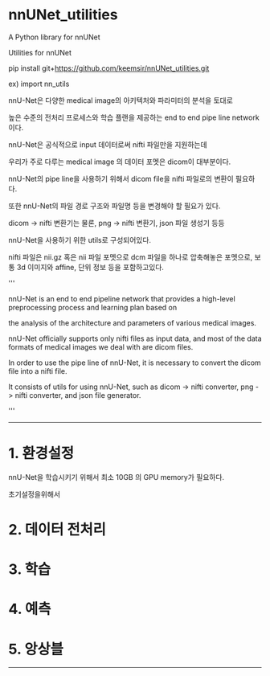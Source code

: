 # nnUNet_utilities
A Python library for nnUNet

Utilities for nnUNet

pip install git+https://github.com/keemsir/nnUNet_utilities.git

ex) import nn_utils



nnU-Net은 다양한 medical image의 아키텍처와 파라미터의 분석을 토대로

높은 수준의 전처리 프로세스와 학습 플랜을 제공하는 end to end pipe line network이다.

nnU-Net은 공식적으로 input 데이터로써 nifti 파일만을 지원하는데

우리가 주로 다루는 medical image 의 데이터 포멧은 dicom이 대부분이다.

nnU-Net의 pipe line을 사용하기 위해서 dicom file을 nifti 파일로의 변환이 필요하다.

또한 nnU-Net의 파일 경로 구조와 파일명 등을 변경해야 할 필요가 있다.

dicom -> nifti 변환기는 물론, png -> nifti 변환기, json 파일 생성기 등등

nnU-Net을 사용하기 위한 utils로 구성되어있다.

nifti 파일은 nii.gz 혹은 nii 파일 포멧으로 dcm 파일을 하나로 압축해놓은 포멧으로, 보통 3d 이미지와 affine, 단위 정보 등을 포함하고있다.





'''

nnU-Net is an end to end pipeline network that provides a high-level preprocessing process and learning plan based on

the analysis of the architecture and parameters of various medical images.


nnU-Net officially supports only nifti files as input data, and most of the data formats of medical images we deal with are dicom files.

In order to use the pipe line of nnU-Net, it is necessary to convert the dicom file into a nifti file.


It consists of utils for using nnU-Net, such as dicom -> nifti converter, png -> nifti converter, and json file generator.

'''

---

# 1. 환경설정

nnU-Net을 학습시키기 위해서 최소 10GB 의 GPU memory가 필요하다.

초기설정을위해서 


# 2. 데이터 전처리

# 3. 학습

# 4. 예측

# 5. 앙상블

---


